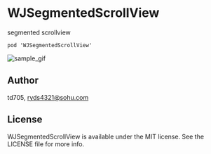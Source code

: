 # WJSegmentedScrollView
segmented scrollview

```
pod 'WJSegmentedScrollView'
```

![sample_gif](https://raw.githubusercontent.com/shengmingzz/WJSegmentedScrollView/master/screenshot/segment.gif)

## Author

td705, ryds4321@sohu.com

## License

WJSegmentedScrollView is available under the MIT license. See the LICENSE file for more info.
